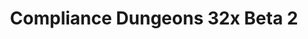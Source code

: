 ---
layout: post
title: Compliance Dungeons 32x Beta 2
permalink: /compliance32xDungeons/B2
comments: true
comments-id: Dungeons-Beta-2
header-img: https://database.faithfulpack.net/images/website/posts/32xDungeons/B2.jpg

long_text: While the main Compliance packs have been steadily receiving updates for the past months, Compliance Dungeons has been left behind. With the Compliance project turning 1 recently, we're now changing this and bringing everybody a massive update, with all of the past 10 months of work condensed into a single release.<br>Not only have we added support for all DLCs that have come out since January, but we've also updated all textures to match the higher-quality textures of today's main Compliance pack, but we'v also added many large and small features as well. We hope you like this update, and stay tuned for future awesomeness!<br><br>TECHNICAL NOTE&#58; For all of the new features to work, this version of the pack now requires the Blueprint Loader or Custom Skins Loader. Read the changelog for more details.

main_changelog: changelogs/dungeons

download:
  - GitHub:
    - https://github.com/Faithful-Resource-Pack/Faithful-Dungeons-32x/releases/download/B2/1-Faithful-Dungeons-Beta-2.pak
  - CurseForge:
    - https://www.curseforge.com/minecraft-dungeons/mods/Faithful-Dungeons/download/3521734
  - How to install:
    - https://dokucraft.co.uk/stash/?help=modding-dungeons

---